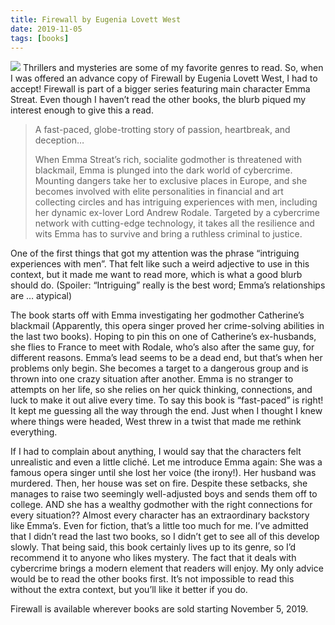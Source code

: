 ```yaml
---
title: Firewall by Eugenia Lovett West
date: 2019-11-05
tags: [books]
---
```

![](./pin.png)
Thrillers and mysteries are some of my favorite genres to read. So, when I was offered an advance copy of Firewall by Eugenia Lovett West, I had to accept! Firewall is part of a bigger series featuring main character Emma Streat. Even though I haven’t read the other books, the blurb piqued my interest enough to give this a read.

>A fast-paced, globe-trotting story of passion, heartbreak, and deception…
>
>When Emma Streat’s rich, socialite godmother is threatened with blackmail, Emma is plunged into the dark world of cybercrime. Mounting dangers take her to exclusive places in Europe, and she becomes involved with elite personalities in financial and art collecting circles and has intriguing experiences with men, including her dynamic ex-lover Lord Andrew Rodale. Targeted by a cybercrime network with cutting-edge technology, it takes all the resilience and wits Emma has to survive and bring a ruthless criminal to justice.

One of the first things that got my attention was the phrase “intriguing experiences with men”. That felt like such a weird adjective to use in this context, but it made me want to read more, which is what a good blurb should do. (Spoiler: “Intriguing” really is the best word; Emma’s relationships are … atypical)

The book starts off with Emma investigating her godmother Catherine’s blackmail (Apparently, this opera singer proved her crime-solving abilities in the last two books). Hoping to pin this on one of Catherine’s ex-husbands, she flies to France to meet with Rodale, who’s also after the same guy, for different reasons. Emma’s lead seems to be a dead end, but that’s when her problems only begin. She becomes a target to a dangerous group and is thrown into one crazy situation after another. Emma is no stranger to attempts on her life, so she relies on her quick thinking, connections, and luck to make it out alive every time. To say this book is “fast-paced” is right! It kept me guessing all the way through the end. Just when I thought I knew where things were headed, West threw in a twist that made me rethink everything. 

If I had to complain about anything, I would say that the characters felt unrealistic and even a little cliché. Let me introduce Emma again: She was a famous opera singer until she lost her voice (the irony!). Her husband was murdered. Then, her house was set on fire. Despite these setbacks, she manages to raise two seemingly well-adjusted boys and sends them off to college. AND she has a wealthy godmother with the right connections for every situation?? Almost every character has an extraordinary backstory like Emma’s. Even for fiction, that’s a little too much for me. I’ve admitted that I didn’t read the last two books, so I didn’t get to see all of this develop slowly. That being said, this book certainly lives up to its genre, so I’d recommend it to anyone who likes mystery. The fact that it deals with cybercrime brings a modern element that readers will enjoy. My only advice would be to read the other books first. It’s not impossible to read this without the extra context, but you’ll like it better if you do. 

Firewall is available wherever books are sold starting November 5, 2019.